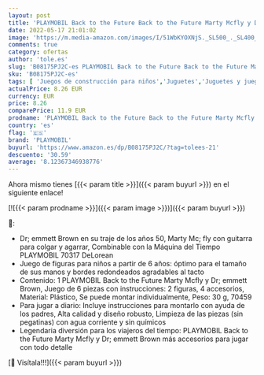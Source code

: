 ```yaml
---
layout: post
title: 'PLAYMOBIL Back to the Future Back to the Future Marty Mcfly y Dr. Emmett Brown  A partir de 6 años  70459 '
date: 2022-05-17 21:01:02
image: 'https://m.media-amazon.com/images/I/51WbKYOXNjS._SL500_._SL400_.jpg'
comments: true
category: ofertas
author: 'tole.es'
slug: 'B08175PJ2C-es PLAYMOBIL Back to the Future Back to the Future Marty...'
sku: 'B08175PJ2C-es'
tags: [ 'Juegos de construcción para niños','Juguetes','Juguetes y juegos','playmobil','🇪🇸', ]
actualPrice: 8.26 EUR
currency: EUR
price: 8.26
comparePrice: 11.9 EUR
prodname: 'PLAYMOBIL Back to the Future Back to the Future Marty Mcfly y Dr. Emmett Brown  A partir de 6 años  70459 '
country: 'es'
flag: '🇪🇸'
brand: 'PLAYMOBIL'
buyurl: 'https://www.amazon.es/dp/B08175PJ2C/?tag=tolees-21'
descuento: '30.59'
average: '8.12367346938776'
---
```


Ahora mismo tienes [{{< param title >}}]({{< param buyurl >}}) en el siguiente enlace!

[![{{< param prodname >}}]({{< param image >}})]({{< param buyurl >}})

🔎:

- Dr; emmett Brown en su traje de los años 50, Marty Mc; fly con guitarra para colgar y agarrar, Combinable con la Máquina del Tiempo PLAYMOBIL 70317 DeLorean
- Juego de figuras para niños a partir de 6 años: óptimo para el tamaño de sus manos y bordes redondeados agradables al tacto
- Contenido: 1 PLAYMOBIL Back to the Future Marty Mcfly y Dr; emmett Brown, Juego de 6 piezas con instrucciones: 2 figuras, 4 accesorios, Material: Plástico, Se puede montar individualmente, Peso: 30 g, 70459
- Para jugar a diario: Incluye instrucciones para montarlo con ayuda de los padres, Alta calidad y diseño robusto, Limpieza de las piezas (sin pegatinas) con agua corriente y sin químicos
- Legendaria diversión para los viajeros del tiempo: PLAYMOBIL Back to the Future Marty Mcfly y Dr; emmett Brown más accesorios para jugar con todo detalle

[🛒 Visítala!!!]({{< param buyurl >}})
